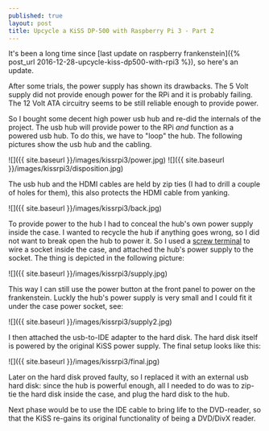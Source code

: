```yaml
---
published: true
layout: post
title: Upcycle a KiSS DP-500 with Raspberry Pi 3 - Part 2
---
```

It's been a long time since [last update on raspberry frankenstein]({% post_url 2016-12-28-upcycle-kiss-dp500-with-rpi3 %}), so here's an update.

After some trials, the power supply has shown its drawbacks. The 5 Volt supply did not provide enough power for the RPi and it is probably failing. The 12 Volt ATA circuitry seems to be still reliable enough to provide power.

So I bought some decent high power usb hub and re-did the internals of the project. The usb hub will provide power to the RPi _and_ function as a powered usb hub. To do this, we have to "loop" the hub.
The following pictures show the usb hub and the cabling.

![]({{ site.baseurl }}/images/kissrpi3/power.jpg)
![]({{ site.baseurl }}/images/kissrpi3/disposition.jpg)

The usb hub and the HDMI cables are held by zip ties (I had to drill a couple of holes for them), this also protects the HDMI cable from yanking.

![]({{ site.baseurl }}/images/kissrpi3/back.jpg)

To provide power to the hub I had to conceal the hub's own power supply inside the case. I wanted to recycle the hub if anything goes wrong, so I did not want to break open the hub to power it. So I used a [screw terminal](https://en.wikipedia.org/wiki/Screw_terminal) to wire a socket inside the case, and attached the hub's power supply to the socket. The thing is depicted in the following picture:

![]({{ site.baseurl }}/images/kissrpi3/supply.jpg)

This way I can still use the power button at the front panel to power on the frankenstein. Luckly the hub's power supply is very small and I could fit it under the case power socket, see: 

![]({{ site.baseurl }}/images/kissrpi3/supply2.jpg)

I then attached the usb-to-IDE adapter to the hard disk. The hard disk itself is powered by the original KiSS power supply.
The final setup looks like this:

![]({{ site.baseurl }}/images/kissrpi3/final.jpg)

Later on the hard disk proved faulty, so I replaced it with an external usb hard disk: since the hub is powerful enough, all I needed to do was to zip-tie the hard disk inside the case, and plug the hard disk to the hub.

Next phase would be to use the IDE cable to bring life to the DVD-reader, so that the KiSS re-gains its original functionality of being a DVD/DivX reader.
